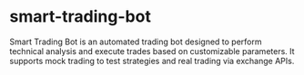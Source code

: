 # smart-trading-bot
Smart Trading Bot is an automated trading bot designed to perform technical analysis and execute trades based on customizable parameters. It supports mock trading to test strategies and real trading via exchange APIs.
